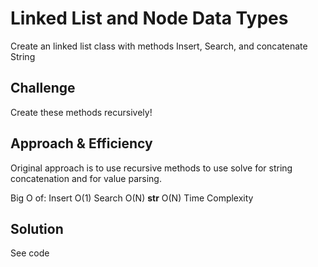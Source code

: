 # Linked List and Node Data Types
Create an linked list class with methods Insert, Search, and concatenate String

## Challenge
Create these methods recursively!

<!-- Description of the challenge -->

## Approach & Efficiency
<!-- What approach did you take? Why? What is the Big O space/time for this approach? -->
Original approach is to use recursive methods to use solve for string concatenation and for value parsing.  

Big O of:
  Insert
    O(1)
  Search
    O(N)
  __str__
    O(N)
Time Complexity

## Solution
<!-- Embedded whiteboard image -->
See code
